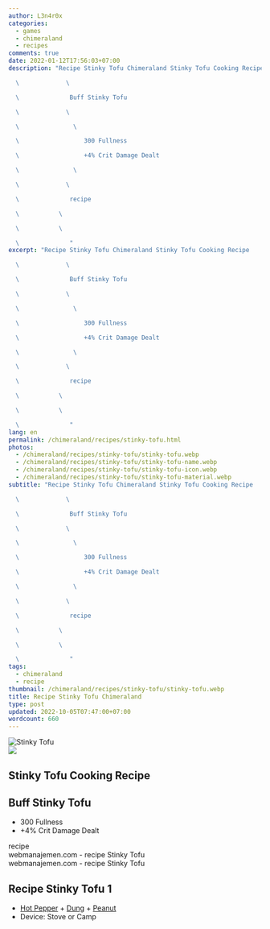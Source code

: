```yaml
---
author: L3n4r0x
categories:
  - games
  - chimeraland
  - recipes
comments: true
date: 2022-01-12T17:56:03+07:00
description: "Recipe Stinky Tofu Chimeraland Stinky Tofu Cooking Recipe

  \             \ 

  \              Buff Stinky Tofu

  \             \ 

  \               \ 

  \                  300 Fullness

  \                  +4% Crit Damage Dealt

  \               \ 

  \             \ 

  \              recipe

  \           \ 

  \           \ 

  \              "
excerpt: "Recipe Stinky Tofu Chimeraland Stinky Tofu Cooking Recipe

  \             \ 

  \              Buff Stinky Tofu

  \             \ 

  \               \ 

  \                  300 Fullness

  \                  +4% Crit Damage Dealt

  \               \ 

  \             \ 

  \              recipe

  \           \ 

  \           \ 

  \              "
lang: en
permalink: /chimeraland/recipes/stinky-tofu.html
photos:
  - /chimeraland/recipes/stinky-tofu/stinky-tofu.webp
  - /chimeraland/recipes/stinky-tofu/stinky-tofu-name.webp
  - /chimeraland/recipes/stinky-tofu/stinky-tofu-icon.webp
  - /chimeraland/recipes/stinky-tofu/stinky-tofu-material.webp
subtitle: "Recipe Stinky Tofu Chimeraland Stinky Tofu Cooking Recipe

  \             \ 

  \              Buff Stinky Tofu

  \             \ 

  \               \ 

  \                  300 Fullness

  \                  +4% Crit Damage Dealt

  \               \ 

  \             \ 

  \              recipe

  \           \ 

  \           \ 

  \              "
tags:
  - chimeraland
  - recipe
thumbnail: /chimeraland/recipes/stinky-tofu/stinky-tofu.webp
title: Recipe Stinky Tofu Chimeraland
type: post
updated: 2022-10-05T07:47:00+07:00
wordcount: 660
---
```


<link
  rel="stylesheet"
  href="https://rawcdn.githack.com/dimaslanjaka/Web-Manajemen/870a349/css/bootstrap-5-3-0-alpha3-wrapper.css"
/>
<section id="bootstrap-wrapper">
  <div data-bs-theme="dark">
    <div class="card mb-2">
      <div class="card-body">
        <div class="row g-0">
          <div class="col-sm-4 position-relative mb-2">
            <img
              src="https://www.webmanajemen.com/chimeraland/recipes/stinky-tofu/stinky-tofu-material.webp"
              class="card-img fit-cover w-100 h-100"
              alt="Stinky Tofu"
              data-fancybox="true"
            />
          </div>
          <div class="col-sm-8 mb-2">
            <div class="card-body">
              <div class="d-flex flex-row align-items-center mb-3">
                <img
                  class="d-inline-block me-2"
                  src="https://www.webmanajemen.com/chimeraland/recipes/stinky-tofu/stinky-tofu-icon.webp"
                  width="auto"
                  height="auto"
                  style="vertical-align: middle"
                />
                <h2 class="fs-5">Stinky Tofu Cooking Recipe</h2>
              </div>
              <h2 class="card-title fs-5">Buff Stinky Tofu</h2>
              <div class="card-text">
                <ul>
                  <li>300 Fullness</li>
                  <li>+4% Crit Damage Dealt</li>
                </ul>
              </div>
              <span class="badge rounded-pill">recipe</span>
            </div>
            <div class="card-footer text-end text-muted mt-auto">
              webmanajemen.com - recipe Stinky Tofu
            </div>
          </div>
        </div>
      </div>
      <div class="card-footer text-end text-muted">
        webmanajemen.com - recipe Stinky Tofu
      </div>
    </div>
    <div class="row mb-2">
      <div class="col-12 col-lg-6 recipe-item mb-2">
        <div class="card">
          <div class="card-body">
            <h2 class="card-title fs-5">Recipe Stinky Tofu 1</h2>
            <div class="card-text">
              <ul>
                <li>
                  <a
                    class="text-decoration-none text-primary"
                    href="/chimeraland/materials/hot-pepper.html"
                    >Hot Pepper</a
                  ><span> + </span
                  ><a
                    class="text-decoration-none text-primary"
                    href="/chimeraland/materials/dung.html"
                    >Dung</a
                  ><span> + </span
                  ><a
                    class="text-decoration-none text-primary"
                    href="/chimeraland/materials/peanut.html"
                    >Peanut</a
                  >
                </li>
                <li>Device: Stove or Camp</li>
              </ul>
            </div>
          </div>
        </div>
      </div>
    </div>
  </div>
</section>